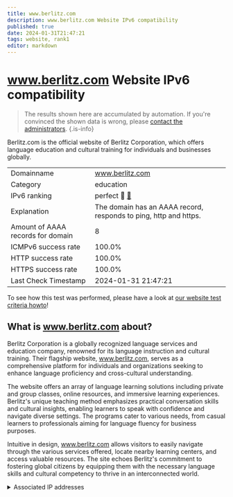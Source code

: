 ```yaml
---
title: www.berlitz.com
description: www.berlitz.com Website IPv6 compatibility
published: true
date: 2024-01-31T21:47:21
tags: website, rank1
editor: markdown
---
```


# www.berlitz.com Website IPv6 compatibility

> The results shown here are accumulated by automation. If you're convinced the shown data is wrong, please [contact the administrators](/howto/chat). 
{.is-info}

Berlitz.com is the official website of Berlitz Corporation, which offers language education and cultural training for individuals and businesses globally.


|   |   |
| - | - |
| Domainname | www.berlitz.com
| Category | education |
| IPv6 ranking | perfect :1st_place_medal: [🔗](/howto/ranking) |
| Explanation | The domain has an AAAA record, responds to ping, http and https. |
| Amount of AAAA records for domain | 8 |
| ICMPv6 success rate | 100.0%|
| HTTP success rate | 100.0% |
| HTTPS success rate | 100.0% |
| Last Check Timestamp | 2024-01-31 21:47:21 |

To see how this test was performed, please have a look at [our website test criteria howto](/howto/testcriteria/website)!


## What is www.berlitz.com about?
Berlitz Corporation is a globally recognized language services and education company, renowned for its language instruction and cultural training. Their flagship website, www.berlitz.com, serves as a comprehensive platform for individuals and organizations seeking to enhance language proficiency and cross-cultural understanding.

The website offers an array of language learning solutions including private and group classes, online resources, and immersive learning experiences. Berlitz's unique teaching method emphasizes practical conversation skills and cultural insights, enabling learners to speak with confidence and navigate diverse settings. The programs cater to various needs, from casual learners to professionals aiming for language fluency for business purposes.

Intuitive in design, www.berlitz.com allows visitors to easily navigate through the various services offered, locate nearby learning centers, and access valuable resources. The site echoes Berlitz's commitment to fostering global citizens by equipping them with the necessary language skills and cultural competency to thrive in an interconnected world.



<details>
<summary>Associated IP addresses</summary>

2600:9000:224a:c600:9:504e:c680:93a1

2600:9000:224a:5a00:9:504e:c680:93a1

2600:9000:224a:5e00:9:504e:c680:93a1

2600:9000:224a:2000:9:504e:c680:93a1

2600:9000:224a:1000:9:504e:c680:93a1

2600:9000:224a:bc00:9:504e:c680:93a1

2600:9000:224a:7600:9:504e:c680:93a1

2600:9000:224a:ac00:9:504e:c680:93a1

</details>
